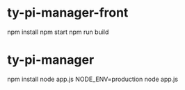 # ty-pi-manager-front

npm install
npm start
npm run build

# ty-pi-manager

npm install
node app.js
NODE_ENV=production node app.js
